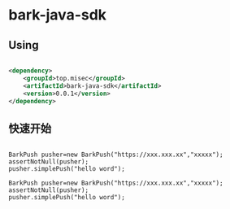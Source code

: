 # bark-java-sdk

## Using

```xml

<dependency>
    <groupId>top.misec</groupId>
    <artifactId>bark-java-sdk</artifactId>
    <version>0.0.1</version>
</dependency>
```

## 快速开始

```shell

BarkPush pusher=new BarkPush("https://xxx.xxx.xx","xxxxx");
assertNotNull(pusher);
pusher.simplePush("hello word");

```

```shelll
BarkPush pusher=new BarkPush("https://xxx.xxx.xx","xxxxx");
assertNotNull(pusher);
pusher.simplePush("hello word");
```